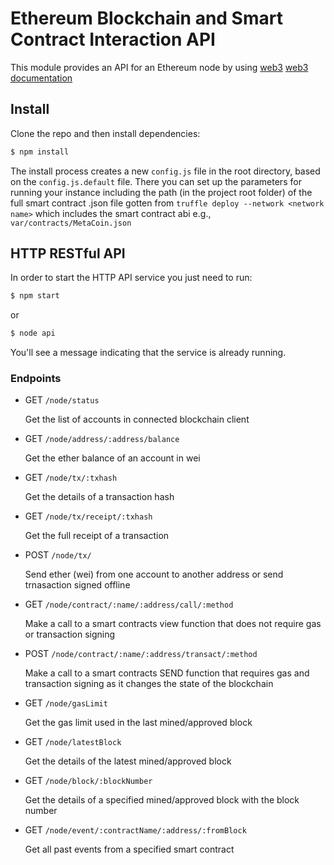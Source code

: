 Ethereum Blockchain and Smart Contract Interaction API
========================================================


This module provides an API for an Ethereum node by using [web3](https://github.com/ethereum/web3.js/)
[web3 documentation](https://web3js.readthedocs.io/en/1.0/index.html)

Install
-------
Clone the repo and then install dependencies:
```bash
$ npm install
```

The install process creates a new `config.js` file in the root directory, based on the `config.js.default` file. There you can set up the parameters for running your instance including the path (in the project root folder) of the full smart contract .json file gotten from `truffle deploy --network <network name>` which includes the smart contract abi e.g., `var/contracts/MetaCoin.json`


HTTP RESTful API
----------------
In order to start the HTTP API service you just need to run:
```bash
$ npm start
```
or
```bash
$ node api
```
You'll see a message indicating that the service is already running.

### Endpoints

* GET `/node/status`

  Get the list of accounts in connected blockchain client
  
* GET `/node/address/:address/balance`

  Get the ether balance of an account in wei

* GET `/node/tx/:txhash`

  Get the details of a transaction hash

* GET `/node/tx/receipt/:txhash`

  Get the full receipt of a transaction
  
* POST `/node/tx/`

  Send ether (wei) from one account to another address or send trnasaction signed offline

* GET `/node/contract/:name/:address/call/:method`

  Make a call to a smart contracts view function that does not require gas or transaction signing

* POST `/node/contract/:name/:address/transact/:method`

  Make a call to a smart contracts SEND function that requires gas and transaction signing as it changes the state of the blockchain

* GET `/node/gasLimit`

  Get the gas limit used in the last mined/approved block

* GET `/node/latestBlock`

  Get the details of the latest mined/approved block

* GET `/node/block/:blockNumber`

  Get the details of a specified mined/approved block with the block number

* GET `/node/event/:contractName/:address/:fromBlock`

  Get all past events from a specified smart contract